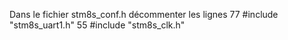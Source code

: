 Dans le fichier stm8s_conf.h décommenter les lignes 
77  #include "stm8s_uart1.h"
55  #include "stm8s_clk.h"
